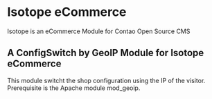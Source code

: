 # Isotope eCommerce
Isotope is an eCommerce Module for Contao Open Source CMS

## A ConfigSwitch by GeoIP Module for Isotope eCommerce
This module switcht the shop configuration using the IP of the visitor. 
Prerequisite is the Apache module mod_geoip.
